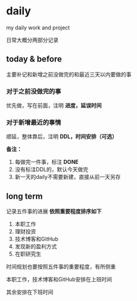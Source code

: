 # daily
my daily work and project

日常大概分两部分记录

## today & before
主要补记和新增之前没做完的和最近三天以内要做的事

### 对于之前没做完的事

优先做，写在前面，注明 **进度，延误时间**

### 对于新增最近的事情

顺延，整体靠后，注明 **DDL，时间安排（可选）**



**备注：**

1. 每做完一件事，标注 **DONE**
2. 没有标注DDL的，默认今天做完
3. 新一天的daily不需要新建，直接从前一天另存

## long term 
记录五件事的进展
**依照重要程度排序如下**
1. 本职工作
2. 理财投资
3. 技术博客和GitHub
4. 发现新的盈利方式
5. 在职研究生

时间规划也要按照五件事的重要程度，有所侧重



本职工作，技术博客和GitHub安排在上班时间

其余安排在下班时间



